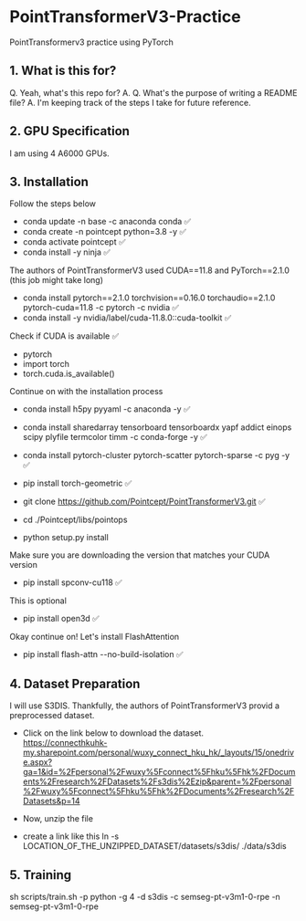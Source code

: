 # PointTransformerV3-Practice
PointTransformerv3 practice using PyTorch

## 1. What is this for?
Q. Yeah, what's this repo for?
A. 
Q. What's the purpose of writing a README file?
A. I'm keeping track of the steps I take for future reference.

## 2. GPU Specification
I am using 4 A6000 GPUs.

## 3. Installation
Follow the steps below
- conda update -n base -c anaconda conda ✅
- conda create -n pointcept python=3.8 -y ✅
- conda activate pointcept ✅
- conda install -y ninja ✅

The authors of PointTransformerV3 used CUDA==11.8 and PyTorch==2.1.0 (this job might take long)
- conda install pytorch==2.1.0 torchvision==0.16.0 torchaudio==2.1.0 pytorch-cuda=11.8 -c pytorch -c nvidia ✅
- conda install -y nvidia/label/cuda-11.8.0::cuda-toolkit ✅

Check if CUDA is available ✅
- pytorch
- import torch
- torch.cuda.is_available()

Continue on with the installation process
- conda install h5py pyyaml -c anaconda -y ✅
- conda install sharedarray tensorboard tensorboardx yapf addict einops scipy plyfile termcolor timm -c conda-forge -y ✅
- conda install pytorch-cluster pytorch-scatter pytorch-sparse -c pyg -y ✅
- pip install torch-geometric ✅


- git clone https://github.com/Pointcept/PointTransformerV3.git ✅
- cd ./Pointcept/libs/pointops
- python setup.py install

Make sure you are downloading the version that matches your CUDA version
- pip install spconv-cu118 ✅

This is optional
- pip install open3d ✅

Okay continue on! Let's install FlashAttention
- pip install flash-attn --no-build-isolation ✅

## 4. Dataset Preparation
I will use S3DIS. Thankfully, the authors of PointTransformerV3 provid a preprocessed dataset. 
- Click on the link below to download the dataset.  
https://connecthkuhk-my.sharepoint.com/personal/wuxy_connect_hku_hk/_layouts/15/onedrive.aspx?ga=1&id=%2Fpersonal%2Fwuxy%5Fconnect%5Fhku%5Fhk%2FDocuments%2Fresearch%2FDatasets%2Fs3dis%2Ezip&parent=%2Fpersonal%2Fwuxy%5Fconnect%5Fhku%5Fhk%2FDocuments%2Fresearch%2FDatasets&p=14

- Now, unzip the file
- create a link like this
ln -s LOCATION_OF_THE_UNZIPPED_DATASET/datasets/s3dis/ ./data/s3dis

## 5. Training
sh scripts/train.sh -p python -g 4 -d s3dis -c semseg-pt-v3m1-0-rpe -n semseg-pt-v3m1-0-rpe
